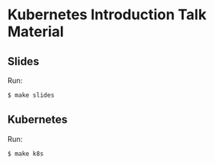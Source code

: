 # Kubernetes Introduction Talk Material

## Slides
Run:

```
$ make slides
```

## Kubernetes
Run:

```
$ make k8s
```